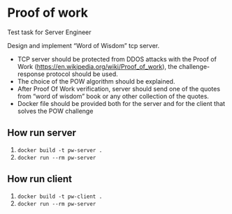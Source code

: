 # Proof of work 
Test task for Server Engineer

Design and implement “Word of Wisdom” tcp server.
- TCP server should be protected from DDOS attacks with the Proof of Work (https://en.wikipedia.org/wiki/Proof_of_work), the challenge-response protocol should be used.
- The choice of the POW algorithm should be explained.
- After Proof Of Work verification, server should send one of the quotes from “word of wisdom” book or any other collection of the quotes.
- Docker file should be provided both for the server and for the client that solves the POW challenge


## How run server
1. `docker build -t pw-server .`
2. `docker run --rm pw-server`

## How run client
1. `docker build -t pw-client .`
2. `docker run --rm pw-server`


